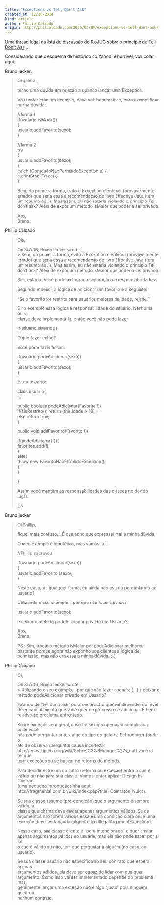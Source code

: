 ```yaml
---
title: "Exceptions vs Tell Don’t Ask"
created_at: 12/10/2014
kind: article
author: Philip Calçado
origin: http://philcalcado.com/2006/03/09/exceptions-vs-tell-dont-ask/
---
```

<div class="entry">
                <p>Uma <a href="http://groups.yahoo.com/group/riojug/message/15513">thread legal</a> na l<a href="http://groups.yahoo.com/group/riojug">ista de discussão do RioJUG</a> sobre o princípio de <a href="http://www.pragmaticprogrammer.com/ppllc/papers/1998_05.html">Tell Don&#8217;t Ask</a>&#8230;</p>
<p>Considerando que o esquema de histórico do Yahoo! é horrível, vou colar aqui.</p>
<p>Bruno Iecker:</p>
<blockquote><p>Oi galera,</p>
<p>tenho uma dúvida em relação a quando lançar uma Exception.</p>
<p>Vou tentar criar um exemplo, deve sair bem maluco, para exemplificar minha dúvida:</p>
<p>//forma 1<br />
if(usuario.isMaior())<br />
{<br />
   usuario.addFavorito(sexo);<br />
}</p>
<p>//forma 2<br />
try<br />
{<br />
   usuario.addFavorito(sexo);<br />
}<br />
catch (ConteudoNaoPermitidoException e) {<br />
   e.printStackTrace();<br />
}</p>
<p>Bem, da primeira forma, evito a Exception e entendi (provavelmente errado) que seria essa a recomendação do livro Effective Java (tem um resumo aqui). Mas assim, eu não estaria violando o príncipio Tell, don&#8217;t ask? Além de expor um método isMaior que poderia ser privado.</p>
<p>Abs,<br />
Bruno.
</p></blockquote>
<p>Phillip Calçado </p>
<blockquote><p>Olá,</p>
<p>On 3/7/06, Bruno Iecker wrote:<br />
> Bem, da primeira forma, evito a Exception e entendi (provavelmente errado) que seria essa a recomendação do livro Effective Java (tem um  resumo aqui). Mas assim, eu não estaria violando o príncipio Tell, don&#8217;t ask? Além de expor um método isMaior que poderia ser privado.</p>
<p>Sim, estaria. Você pode melhorar a separação de responsabilidades:</p>
<p>Segundo etnendi, a lógica de adicionar um favorito é a seguinte:</p>
<p>&#8220;Se o favorito for restrito para usuários maiores de idade, rejeite.&#8221;</p>
<p>E no exemplo essa lógica é responsabilidade do usuário. Nenhuma outra<br />
classe deve implementá-la, então você não pode fazer</p>
<p>if(usuario.isMario())</p>
<p>O que fazer então?</p>
<p>Você pode fazer assim:</p>
<p>if(usuario.podeAdicionar(sexo))<br />
{<br />
  usuario.addFavorito(sexo);<br />
}</p>
<p>E seu usuario:</p>
<p>class usuario{<br />
&#8230;</p>
<p> public boolean podeAdicionar(Favorito f){<br />
 if(f.isRestrito()) return (this.idade > 18);<br />
 else return true;<br />
 }</p>
<p> public void addFavorito(Favorito f){</p>
<p>  if(podeAdicionar(f)){<br />
    favoritos.add(f);<br />
  }<br />
  else{<br />
   throw new FavoritoNaoEhValidoException();<br />
  }<br />
 }</p>
<p>}</p>
<p>Assim você mantêm as responsabilidades das classes no devido lugar.</p>
<p>[]s</p>
</blockquote>
<p>Bruno Iecker</p>
<blockquote><p>
Oi Phillip,</p>
<p>fiquei mais confuso&#8230; É que acho que expressei mal a minha dúvida.</p>
<p>O meu exemplo é hipotético, mas vamos lá&#8230;</p>
<p>//Phillip escreveu</p>
<p>if(usuario.podeAdicionar(sexo))<br />
{<br />
   usuario.addFavorito (sexo);<br />
}</p>
<p>Neste caso, de qualquer forma, eu ainda não estaria perguntando ao usuario?</p>
<p>Utilizando o seu exemplo&#8230; por que não fazer apenas:</p>
<p>usuario.addFavorito(sexo);</p>
<p>e deixar o método podeAdicionar privado em Usuario?</p>
<p>Abs,<br />
Bruno.</p>
<p>PS.: Sim, trocar o método isMaior por podeAdicionar melhorou bastante porque agora não exponho aos clientes a lógica de permissão, mas não era essa a minha dúvida. ;-)</p></blockquote>
<p>Phillip Calçado</p>
<blockquote><p>Oi,</p>
<p>On 3/7/06, Bruno Iecker <bruno.iecker@gmail.com> wrote:<br />
> Utilizando o seu exemplo&#8230; por que não fazer apenas: (&#8230;) e deixar o método podeAdicionar privado em Usuario?</p>
<p>Falando de &#8220;tell don&#8217;t ask&#8221; puramente acho que vai depender do nível<br />
de encapsulamento que você quer no processo de adicionar. É bem<br />
relativo ao problema enfrentado.</p>
<p>Sobre exceções em geral, caso fosse uma operação complicada onde você<br />
não pode perguntar antes, algo do tipo do gato de Schrödinger (onde o<br />
ato de observar/perguntar causa incerteza:<br />
http://en.wikipedia.org/wiki/Schr%C3%B6dinger%27s_cat) você ia ter que<br />
usar exceções ou se basear no retorno do método.</p>
<p>Para decidir entre um ou outro (retorno ou exceção) entra o que é<br />
válido ou não para sua classe. Vamos tentar aplicar Design by Contract<br />
(uma pequena introduçãozinha aqui:<br />
http://fragmental.com.br/wiki/index.php?title=Contratos_Nulos).</p>
<p>Se sua classe assume (pré-condição) que o argumento é sempre válido, a<br />
classe que chama deve enviar apenas argumentos válidos. Se os<br />
argumentos não forem válidos essa é uma condição clara onde uma<br />
exceção deve ser lançada (algo do tipo illegalArgumentException).</p>
<p>Nesse caso, sua classe cliente é &#8220;bem-intencionada&#8221; e quer enviar<br />
apenas argumentos válidos ao usuário, mas ela não pode saber por si só<br />
o que é válido ou não, tem que perguntar a alguém (no caso, ao<br />
usuario).</p>
<p>Se sua classe Usuário não especifica no seu contrato que espera apenas<br />
argumentos válidos, ela deve ser capaz de lidar com qualquer<br />
argumento. Como isso vai ser implementado depende do problema mas<br />
geralmente lançar uma exceção não é algo &#8220;justo&#8221; pois ninguém quebrou<br />
nenhum contrato.</p></blockquote>
